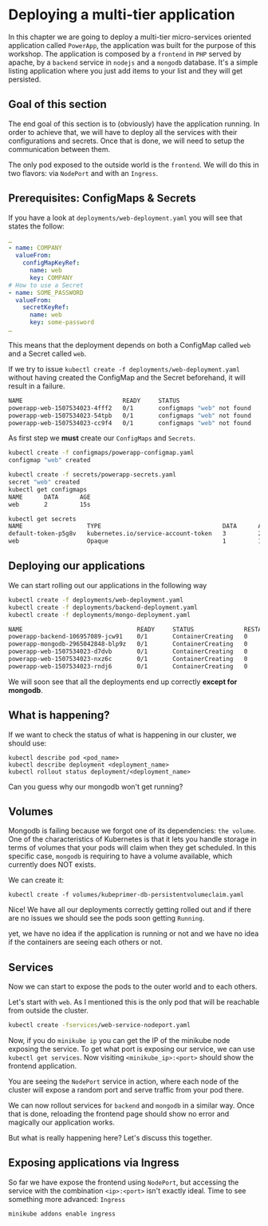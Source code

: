 # Deploying a multi-tier application

In this chapter we are going to deploy a multi-tier micro-services oriented application called `PowerApp`, the application was built for the purpose of this workshop. The application is composed by a `frontend` in `PHP` served by apache, by a `backend` service in `nodejs` and a `mongodb` database. It's a simple listing application where you just add items to your list and they will get persisted.

## Goal of this section

The end goal of this section is to (obviously) have the application running. In order to achieve that, we will have to deploy all the services with their configurations and secrets. Once that is done, we will need to setup the communication between them.  

The only pod exposed to the outside world is the `frontend`. We will do this in two flavors: via `NodePort` and with an `Ingress`.

## Prerequisites: ConfigMaps & Secrets

If you have a look at `deployments/web-deployment.yaml` you will see that states the follow:

```yaml
…
- name: COMPANY
  valueFrom:
    configMapKeyRef:
      name: web
      key: COMPANY
# How to use a Secret
- name: SOME_PASSWORD
  valueFrom:
    secretKeyRef:
      name: web
      key: some-password
…
```

This means that the deployment depends on both a ConfigMap called `web` and a Secret called `web`.

If we try to issue `kubectl create -f deployments/web-deployment.yaml` without having created the ConfigMap and the Secret beforehand, it will result in a failure.

```bash
NAME                            READY     STATUS                       RESTARTS   AGE
powerapp-web-1507534023-4fff2   0/1       configmaps "web" not found   0          1m
powerapp-web-1507534023-54tpb   0/1       configmaps "web" not found   0          1m
powerapp-web-1507534023-cc9f4   0/1       configmaps "web" not found   0          1m
```

As first step we **must** create our `ConfigMaps` and `Secrets`.

```bash
kubectl create -f configmaps/powerapp-configmap.yaml
configmap "web" created

kubectl create -f secrets/powerapp-secrets.yaml
secret "web" created
kubectl get configmaps
NAME      DATA      AGE
web       2         15s

kubectl get secrets
NAME                  TYPE                                  DATA      AGE
default-token-p5g8v   kubernetes.io/service-account-token   3         26s
web                   Opaque                                1         11s
```

## Deploying our applications

We can start rolling out our applications in the following way

```bash
kubectl create -f deployments/web-deployment.yaml
kubectl create -f deployments/backend-deployment.yaml
kubectl create -f deployments/mongo-deployment.yaml

NAME                                READY     STATUS              RESTARTS   AGE
powerapp-backend-106957089-jcw91    0/1       ContainerCreating   0          1m
powerapp-mongodb-2965042848-blp9z   0/1       ContainerCreating   0          43s
powerapp-web-1507534023-d7dvb       0/1       ContainerCreating   0          2m
powerapp-web-1507534023-nxz6c       0/1       ContainerCreating   0          2m
powerapp-web-1507534023-rndj6       0/1       ContainerCreating   0          2m
```

We will soon see that all the deployments end up correctly **except for mongodb**. 

## What is happening?

If we want to check the status of what is happening in our cluster, we should use:  

`kubectl describe pod <pod_name>`  
`kubectl describe deployment <deployment_name>`  
`kubectl rollout status deployment/<deployment_name>`  

Can you guess why our mongodb won't get running?

## Volumes

Mongodb is failing because we forgot one of its dependencies: `the volume`. One of the characteristics of Kubernetes is that it lets you handle storage in terms of volumes that your pods will claim when they get scheduled. In this specific case, `mongodb` is requiring to have a volume available, which currently does NOT exists.

We can create it:  

`kubectl create -f volumes/kubeprimer-db-persistentvolumeclaim.yaml`

Nice! We have all our deployments correctly getting rolled out and if there are no issues we should see the pods soon getting `Running`.

yet, we have no idea if the application is running or not and we have no idea if the containers are seeing each others or not.

## Services

Now we can start to expose the pods to the outer world and to each others.

Let's start with `web`. As I mentioned this is the only pod that will be reachable from outside the cluster.

```bash
kubectl create -fservices/web-service-nodeport.yaml
```

Now, if you do `minikube ip` you can get the IP of the minikube node exposing the service. To get what port is exposing our service, we can use `kubectl get services`. Now visiting `<minikube_ip>:<port>` should show the frontend application.

You are seeing the `NodePort` service in action, where each node of the cluster will expose a random port and serve traffic from your pod there.

We can now rollout services for `backend` and `mongodb` in a similar way. Once that is done, reloading the frontend page should show no error and magically our application works.

But what is really happening here? Let's discuss this together.

## Exposing applications via Ingress

So far we have expose the frontend using `NodePort`, but accessing the service with the combination `<ip>:<port>` isn't exactly ideal. Time to see something more advanced: `Ingress`

`minikube addons enable ingress`

